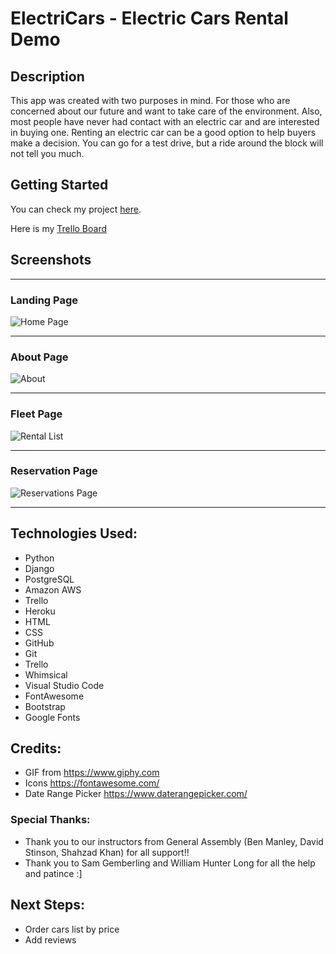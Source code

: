 # ElectriCars - Electric Cars Rental Demo

## Description

This app was created with two purposes in mind. For those who are concerned about our future and want to take care of the environment. Also, most people have never had contact with an electric car and are interested in buying one. Renting an electric car can be a good option to help buyers make a decision. You can go for a test drive, but a ride around the block will not tell you much.

## Getting Started

You can check my project [here](https://electricar-rental.herokuapp.com/).

Here is my [Trello Board](https://trello.com/b/HE3OqFaE/electricar)

## Screenshots

***

### Landing Page
![Home Page](https://i.ibb.co/yVjHFX7/screencapture-localhost-8000-2021-05-14-03-07-24.png)
***

### About Page
![About](https://i.ibb.co/TBTXj0R/screencapture-localhost-8000-about-2021-05-14-04-21-38.png)
***

### Fleet Page
![Rental List](https://i.ibb.co/vQN38Jw/screencapture-localhost-8000-cars-2021-05-14-03-32-09.png)
***

### Reservation Page
![Reservations Page](https://i.ibb.co/Pr1dZVR/screencapture-localhost-8000-cars-5-2021-05-14-03-43-22.png)
***


## Technologies Used:

* Python
* Django
* PostgreSQL
* Amazon AWS
* Trello
* Heroku
* HTML
* CSS
* GitHub
* Git
* Trello
* Whimsical
* Visual Studio Code
* FontAwesome
* Bootstrap
* Google Fonts


## Credits:

* GIF from https://www.giphy.com
* Icons https://fontawesome.com/
* Date Range Picker https://www.daterangepicker.com/


### Special Thanks:

* Thank you to our instructors from General Assembly (Ben Manley, David Stinson, Shahzad Khan) for all support!!
* Thank you to Sam Gemberling and William Hunter Long for all the help and patince :] 


## Next Steps:

* Order cars list by price
* Add reviews